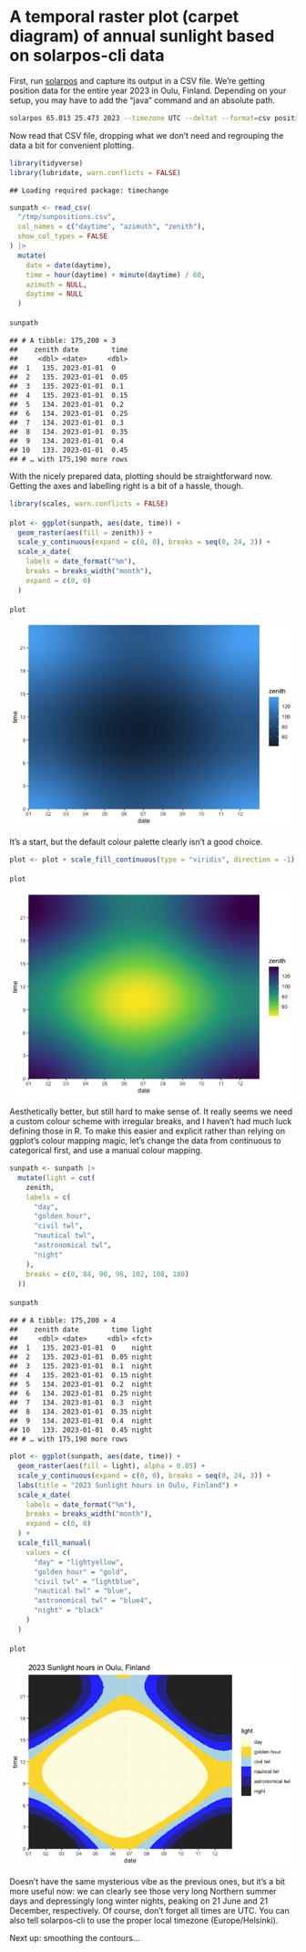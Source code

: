 A temporal raster plot (carpet diagram) of annual sunlight based on
solarpos-cli data
================

First, run [solarpos](https://github.com/KlausBrunner/solarpos) and
capture its output in a CSV file. We’re getting position data for the
entire year 2023 in Oulu, Finland. Depending on your setup, you may have
to add the “java” command and an absolute path.

``` sh
solarpos 65.013 25.473 2023 --timezone UTC --deltat --format=csv position --step=180 > /tmp/sunpositions.csv
```

Now read that CSV file, dropping what we don’t need and regrouping the
data a bit for convenient plotting.

``` r
library(tidyverse)
library(lubridate, warn.conflicts = FALSE)
```

    ## Loading required package: timechange

``` r
sunpath <- read_csv(
  "/tmp/sunpositions.csv",
  col_names = c("daytime", "azimuth", "zenith"),
  show_col_types = FALSE
) |>
  mutate(
    date = date(daytime),
    time = hour(daytime) + minute(daytime) / 60,
    azimuth = NULL,
    daytime = NULL
  )

sunpath
```

    ## # A tibble: 175,200 × 3
    ##    zenith date        time
    ##     <dbl> <date>     <dbl>
    ##  1   135. 2023-01-01  0   
    ##  2   135. 2023-01-01  0.05
    ##  3   135. 2023-01-01  0.1 
    ##  4   135. 2023-01-01  0.15
    ##  5   134. 2023-01-01  0.2 
    ##  6   134. 2023-01-01  0.25
    ##  7   134. 2023-01-01  0.3 
    ##  8   134. 2023-01-01  0.35
    ##  9   134. 2023-01-01  0.4 
    ## 10   133. 2023-01-01  0.45
    ## # … with 175,190 more rows

With the nicely prepared data, plotting should be straightforward now.
Getting the axes and labelling right is a bit of a hassle, though.

``` r
library(scales, warn.conflicts = FALSE)

plot <- ggplot(sunpath, aes(date, time)) +
  geom_raster(aes(fill = zenith)) +
  scale_y_continuous(expand = c(0, 0), breaks = seq(0, 24, 3)) +
  scale_x_date(
    labels = date_format("%m"),
    breaks = breaks_width("month"),
    expand = c(0, 0)
  )

plot
```

![](carpet_files/figure-gfm/unnamed-chunk-3-1.png)<!-- -->

It’s a start, but the default colour palette clearly isn’t a good
choice.

``` r
plot <- plot + scale_fill_continuous(type = "viridis", direction = -1)

plot
```

![](carpet_files/figure-gfm/unnamed-chunk-4-1.png)<!-- -->

Aesthetically better, but still hard to make sense of. It really seems
we need a custom colour scheme with irregular breaks, and I haven’t had
much luck defining those in R. To make this easier and explicit rather
than relying on ggplot’s colour mapping magic, let’s change the data
from continuous to categorical first, and use a manual colour mapping.

``` r
sunpath <- sunpath |>
  mutate(light = cut(
    zenith,
    labels = c(
      "day",
      "golden hour",
      "civil twl",
      "nautical twl",
      "astronomical twl",
      "night"
    ),
    breaks = c(0, 84, 90, 96, 102, 108, 180)
  ))

sunpath
```

    ## # A tibble: 175,200 × 4
    ##    zenith date        time light
    ##     <dbl> <date>     <dbl> <fct>
    ##  1   135. 2023-01-01  0    night
    ##  2   135. 2023-01-01  0.05 night
    ##  3   135. 2023-01-01  0.1  night
    ##  4   135. 2023-01-01  0.15 night
    ##  5   134. 2023-01-01  0.2  night
    ##  6   134. 2023-01-01  0.25 night
    ##  7   134. 2023-01-01  0.3  night
    ##  8   134. 2023-01-01  0.35 night
    ##  9   134. 2023-01-01  0.4  night
    ## 10   133. 2023-01-01  0.45 night
    ## # … with 175,190 more rows

``` r
plot <- ggplot(sunpath, aes(date, time)) +
  geom_raster(aes(fill = light), alpha = 0.85) +
  scale_y_continuous(expand = c(0, 0), breaks = seq(0, 24, 3)) +
  labs(title = "2023 Sunlight hours in Oulu, Finland") +
  scale_x_date(
    labels = date_format("%m"),
    breaks = breaks_width("month"),
    expand = c(0, 0)
  ) +
  scale_fill_manual(
    values = c(
      "day" = "lightyellow",
      "golden hour" = "gold",
      "civil twl" = "lightblue",
      "nautical twl" = "blue",
      "astronomical twl" = "blue4",
      "night" = "black"
    )
  )

plot
```

![](carpet_files/figure-gfm/unnamed-chunk-5-1.png)<!-- -->

Doesn’t have the same mysterious vibe as the previous ones, but it’s a
bit more useful now: we can clearly see those very long Northern summer
days and depressingly long winter nights, peaking on 21 June and 21
December, respectively. Of course, don’t forget all times are UTC. You
can also tell solarpos-cli to use the proper local timezone
(Europe/Helsinki).

Next up: smoothing the contours…

